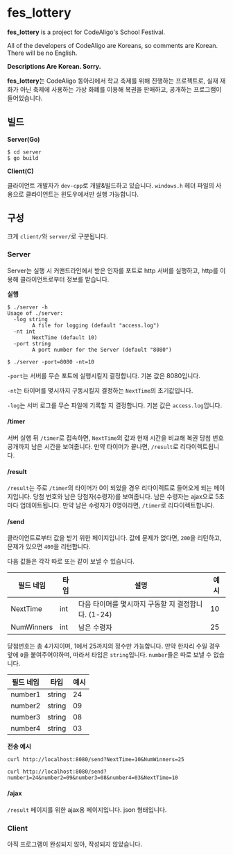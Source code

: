 # fes_lottery

**fes_lottery** is a project for CodeAligo's School Festival.

All of the developers of CodeAligo are Koreans, so comments are Korean.
There will be no English.

**Descriptions Are Korean. Sorry.**

**fes_lottery**는 CodeAligo 동아리에서 학교 축제를 위해 진행하는 프로젝트로, 실재 재화가 아닌 축제에 사용하는 가상 화폐를 이용해 복권을 판매하고, 공개하는 프로그램이 들어있습니다.


## 빌드 

**Server(Go)**

```shell
$ cd server
$ go build
```

**Client(C)**

클라이언트 개발자가 `dev-cpp`로 개발&빌드하고 있습니다. `windows.h` 헤더 파일의 사용으로 클라이언트는 윈도우에서만 실행 가능합니다.

## 구성
크게 `client/`와 `server/`로 구분됩니다.

### Server

Server는 실행 시 커맨드라인에서 받은 인자를 포트로 http 서버를 실행하고, http를 이용해 클라이언트로부터 정보를 받습니다.

**실행**
```shell
$ ./server -h
Usage of ./server:
  -log string
    	A file for logging (default "access.log")
  -nt int
    	NextTime (default 10)
  -port string
    	A port number for the Server (default "8080")
```

```shell
$ ./server -port=8080 -nt=10
```

`-port`는 서버를 무슨 포트에 실행시킬지 결정합니다. 기본 값은 8080입니다.

`-nt`는 타이머를 몇시까지 구동시킬지 결정하는 `NextTime`의 초기값입니다.

`-log`는 서버 로그를 무슨 파일에 기록할 지 결정합니다. 기본 값은 `access.log`입니다.

#### /timer

서버 실행 뒤 `/timer`로 접속하면, `NextTime`의 값과 현재 시간을 비교해 복권 당첨 번호 공개까지 남은 시간을 보여줍니다. 만약 타이머가 끝나면,
`/result`로 리다이렉트됩니다.

#### /result

`/result`는 주로 `/timer`의 타이머가 0이 되었을 경우 리다이렉트로 들어오게 되는 페이지입니다. 당첨 번호와 남은 당첨자(수령자)를 보여줍니다. 남은 수령자는 ajax으로 5초마다 업데이트됩니다. 만약 남은 수령자가 0명이라면, `/timer`로 리다이렉트합니다.

#### /send

클라이언트로부터 값을 받기 위한 페이지입니다. 값에 문제가 없다면, `200`을 리턴하고, 문제가 있으면 `400`을 리턴합니다.

다음 값들은 각각 따로 또는 같이 보낼 수 있습니다.

필드 네임 | 타입 | 설명 | 예시
--- | --- | --- | ---
NextTime | int | 다음 타이머를 몇시까지 구동할 지 결정합니다. (1-24) | 10
NumWinners | int | 남은 수령자 | 25

당첨번호는 총 4가지이며, 1에서 25까지의 정수만 가능합니다. 만약 한자리 수일 경우 앞에 `0`을 붙여주어야하며, 따라서 타입은 `string`입니다.
`number`들은 따로 보낼 수 없습니다.

필드 네임 | 타입 | 예시
--- | --- | ---
number1 | string | 24
number2 | string | 09
number3 | string | 08
number4 | string | 03

**전송 예시**
```shell
curl http://localhost:8080/send?NextTime=10&NumWinners=25
```
```shell
curl http://localhost:8080/send?number1=24&number2=09&number3=08&number4=03&NextTime=10
```

#### /ajax

`/result` 페이지를 위한 ajax용 페이지입니다. json 형태입니다.

### Client

아직 프로그램이 완성되지 않아, 작성되지 않았습니다.
